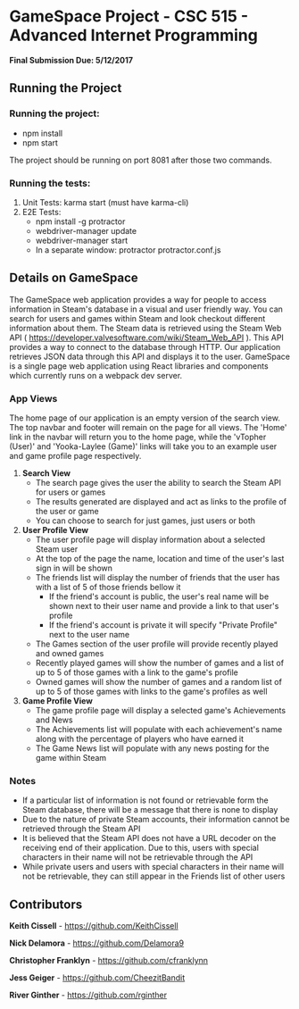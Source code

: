 # GameSpace Project - CSC 515 - Advanced Internet Programming #
**Final Submission Due: 5/12/2017**

## Running the Project ##
### Running the project:
 - npm install
 - npm start

The project should be running on port 8081 after those two commands.

### Running the tests:
1. Unit Tests: karma start (must have karma-cli)
2. E2E Tests:
    - npm install -g protractor
    - webdriver-manager update
    - webdriver-manager start
    - In a separate window: protractor protractor.conf.js

## Details on GameSpace ##
The GameSpace web application provides a way for people to access information in Steam's database in a visual and user friendly way. You can search for users and games within Steam and look checkout different information about them. The Steam data is retrieved using the Steam Web API ( https://developer.valvesoftware.com/wiki/Steam_Web_API ). This API provides a way to connect to the database through HTTP. Our application retrieves JSON data through this API and displays it to the user. GameSpace is a single page web application using React libraries and components which currently runs on a webpack dev server.

### App Views
The home page of our application is an empty version of the search view. The top navbar and footer will remain on the page for all views.
The 'Home' link in the navbar will return you to the home page, while the 'vTopher (User)' and 'Yooka-Laylee (Game)' links will take you to an example
user and game profile page respectively.

1. __Search View__
    - The search page gives the user the ability to search the Steam API for users or games
    - The results generated are displayed and act as links to the profile of the user or game
    - You can choose to search for just games, just users or both
2. __User Profile View__
    - The user profile page will display information about a selected Steam user
    - At the top of the page the name, location and time of the user's last sign in will be shown
    - The friends list will display the number of friends that the user has with a list of 5 of those friends bellow it
      - If the friend's account is public, the user's real name will be shown next to their user name and provide a link to that user's profile
      - If the friend's account is private it will specify "Private Profile" next to the user name
    - The Games section of the user profile will provide recently played and owned games
    - Recently played games will show the number of games and a list of up to 5 of those games with a link to the game's profile
    - Owned games will show the number of games and a random list of up to 5 of those games with links to the game's profiles as well
3. __Game Profile View__
    - The game profile page will display a selected game's Achievements and News
    - The Achievements list will populate with each achievement's name along with the percentage of players who have earned it
    - The Game News list will populate with any news posting for the game within Steam

### Notes
  - If a particular list of information is not found or retrievable form the Steam database, there will be a message that there is none to display
  - Due to the nature of private Steam accounts, their information cannot be retrieved through the Steam API
  - It is believed that the Steam API does not have a URL decoder on the receiving end of their application. Due to this, users with special characters in their name will not be retrievable through the API
  - While private users and users with special characters in their name will not be retrievable, they can still appear in the Friends list of other users

## Contributors
__Keith Cissell__ -         https://github.com/KeithCissell

__Nick Delamora__ -         https://github.com/Delamora9

__Christopher Franklyn__ -  https://github.com/cfranklynn

__Jess Geiger__ -           https://github.com/CheezitBandit

__River Ginther__ -         https://github.com/rginther

